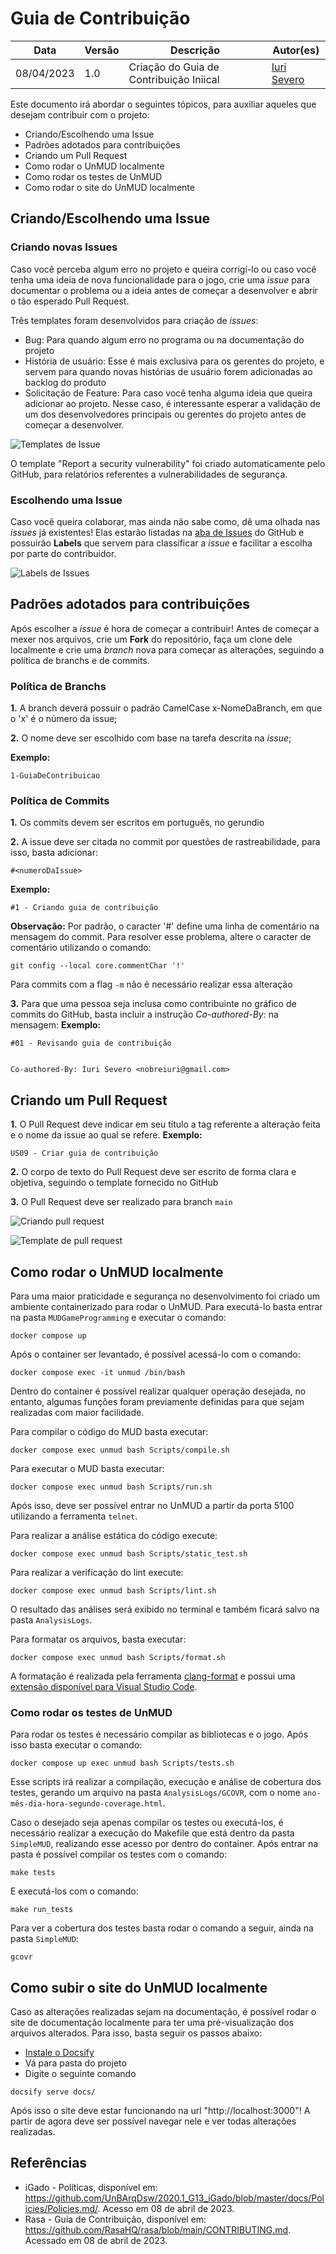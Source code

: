 # Guia de Contribuição

|  **Data**  | **Versão** | **Descrição** | **Autor(es)** |
| ---------- | ---------- | ------------- | ------------- |
| 08/04/2023 |  1.0   | Criação do Guia de Contribuição Iniical | [Iuri Severo](https://github.com/iurisevero) |

Este documento irá abordar o seguintes tópicos, para auxiliar aqueles que desejam contribuir com o projeto:

* Criando/Escolhendo uma Issue
* Padrões adotados para contribuições
* Criando um Pull Request
* Como rodar o UnMUD localmente
* Como rodar os testes de UnMUD
* Como rodar o site do UnMUD localmente

## Criando/Escolhendo uma Issue

### Criando novas Issues

Caso você perceba algum erro no projeto e queira corrigí-lo ou caso você tenha uma ideia de nova funcionalidade para o jogo, crie uma _issue_ para documentar o problema ou a ideia antes de começar a desenvolver e abrir o tão esperado Pull Request.

Três templates foram desenvolvidos para criação de _issues_:

* Bug: Para quando algum erro no programa ou na documentação do projeto
* História de usuário: Esse é mais exclusiva para os gerentes do projeto, e servem para quando novas histórias de usuário forem adicionadas ao backlog do produto
* Solicitação de Feature: Para caso você tenha alguma ideia que queira adicionar ao projeto. Nesse caso, é interessante esperar a validação de um dos desenvolvedores principais ou gerentes do projeto antes de começar a desenvolver.

![Templates de Issue](/Images/issuesTemplates.png)

O template "Report a security vulnerability" foi criado automaticamente pelo GitHub, para relatórios referentes a vulnerabilidades de segurança.

### Escolhendo uma Issue

Caso você queira colaborar, mas ainda não sabe como, dê uma olhada nas _issues_ já existentes! Elas estarão listadas na [aba de Issues](https://github.com/UnMUD/UnMUD/issues) do GitHub e possuirão **Labels** que servem para classificar a _issue_ e facilitar a escolha por parte do contribuidor.

![Labels de Issues](/Images/labels.png)

## Padrões adotados para contribuições

Após escolher a _issue_ é hora de começar a contribuir! Antes de começar a mexer nos arquivos, crie um **Fork** do repositório, faça um clone dele localmente e crie uma _branch_ nova para começar as alterações, seguindo a política de branchs e de commits.

### Política de Branchs

**1.** A branch deverá possuir o padrão CamelCase x-NomeDaBranch, em que o 'x' é o número da issue;

**2.** O nome deve ser escolhido com base na tarefa descrita na _issue_;

**Exemplo:**

```
1-GuiaDeContribuicao
```

### Política de Commits

**1.** Os commits devem ser escritos em português, no gerundio

**2.** A issue deve ser citada no commit por questões de rastreabilidade, para isso, basta adicionar:
```
#<numeroDaIssue> 
```

**Exemplo:**
```
#1 - Criando guia de contribuição
```

**Observação:** Por padrão, o caracter '#' define uma linha de comentário na mensagem do commit. Para resolver esse problema, altere o caracter de comentário utilizando o comando:
```
git config --local core.commentChar '!'
```

Para commits com a flag ```-m``` não é necessário realizar essa alteração

**3.** Para que uma pessoa seja inclusa como contribuinte no gráfico de commits do GitHub, basta incluir a instrução _Co-authored-By:_ na mensagem:
**Exemplo:**
```
#01 - Revisando guia de contribuição


Co-authored-By: Iuri Severo <nobreiuri@gmail.com>
```

## Criando um Pull Request

**1.** O Pull Request deve indicar em seu título a tag referente a alteração feita e o nome da issue ao qual se refere.
**Exemplo:**
```
US09 - Criar guia de contribuição
```

**2.** O corpo de texto do Pull Request deve ser escrito de forma clara e objetiva, seguindo o template fornecido no GitHub

**3.** O Pull Request deve ser realizado para branch `main`

![Criando pull request](/Images/comparePR.png)

![Template de pull request](/Images/templatePR.png)

## Como rodar o UnMUD localmente

Para uma maior praticidade e segurança no desenvolvimento foi criado um ambiente containerizado para rodar o UnMUD. Para executá-lo basta entrar na pasta `MUDGameProgramming` e executar o comando:

```
docker compose up
```

Após o container ser levantado, é possível acessá-lo com o comando:

```
docker compose exec -it unmud /bin/bash

```

Dentro do container é possível realizar qualquer operação desejada, no entanto, algumas funções foram previamente definidas para que sejam realizadas com maior facilidade.

Para compilar o código do MUD basta executar:

```
docker compose exec unmud bash Scripts/compile.sh 
```

Para executar o MUD basta executar:

```
docker compose exec unmud bash Scripts/run.sh 
```

Após isso, deve ser possível entrar no UnMUD a partir da porta 5100 utilizando a ferramenta `telnet`.

Para realizar a análise estática do código execute:

```
docker compose exec unmud bash Scripts/static_test.sh 
```

Para realizar a verificação do lint execute:

```
docker compose exec unmud bash Scripts/lint.sh
```

O resultado das análises será exibido no terminal e também ficará salvo na pasta `AnalysisLogs`.

Para formatar os arquivos, basta executar:

```
docker compose exec unmud bash Scripts/format.sh
```

A formatação é realizada pela ferramenta [clang-format](https://clang.llvm.org/docs/ClangFormat.html) e possui uma [extensão disponível para Visual Studio Code](https://marketplace.visualstudio.com/items?itemName=xaver.clang-format).

### Como rodar os testes de UnMUD

Para rodar os testes é necessário compilar as bibliotecas e o jogo. Após isso basta executar o comando:

```
docker compose up exec unmud bash Scripts/tests.sh
```

Esse scripts irá realizar a compilação, execução e análise de cobertura dos testes, gerando um arquivo na pasta `AnalysisLogs/GCOVR`, com o nome `ano-mês-dia-hora-segundo-coverage.html`.

Caso o desejado seja apenas compilar os testes ou executá-los, é necessário realizar a execução do Makefile que está dentro da pasta `SimpleMUD`, realizando esse acesso por dentro do container. Após entrar na pasta é possível compilar os testes com o comando:

```
make tests
```

E executá-los com o comando:

```
make run_tests
```

Para ver a cobertura dos testes basta rodar o comando a seguir, ainda na pasta `SimpleMUD`:

```
gcovr
```

## Como subir o site do UnMUD localmente

Caso as alterações realizadas sejam na documentação, é possível rodar o site de documentação localmente para ter uma pré-visualização dos arquivos alterados. Para isso, basta seguir os passos abaixo:

* [Instale o Docsify](https://docsify.now.sh/quickstart)
* Vá para pasta do projeto
* Digite o seguinte comando
```
docsify serve docs/
```

Após isso o site deve estar funcionando na url "http://localhost:3000"! A partir de agora deve ser possível navegar nele e ver todas alterações realizadas.

## Referências

* iGado - Políticas, disponível em: <https://github.com/UnBArqDsw/2020.1_G13_iGado/blob/master/docs/Policies/Policies.md/>. Acesso em 08 de abril de 2023.
* Rasa - Guia de Contribuição, disponível em: <https://github.com/RasaHQ/rasa/blob/main/CONTRIBUTING.md>. Acessado em 08 de abril de 2023.